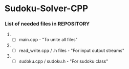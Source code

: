 # Sudoku-Solver-CPP

### List of needed files in REPOSITORY

1. - [ ] main.cpp - "To unite all files"
2. - [ ] read_write.cpp / .h files - "For input output streams"
3. - [ ] sudoku.cpp / sudoku.h - "For sudoku class"